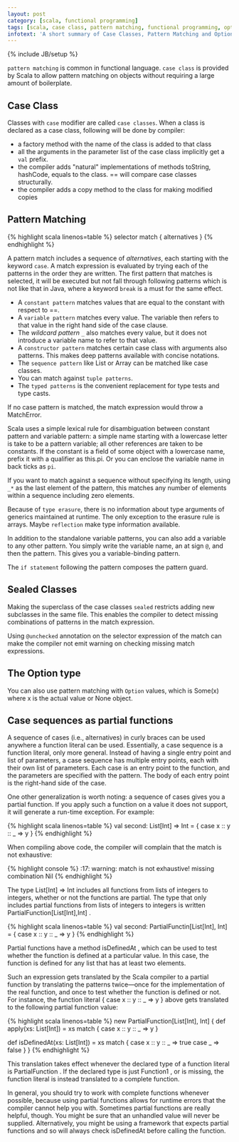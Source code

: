 ```yaml
---
layout: post
category: [scala, functional programming]
tags: [scala, case class, pattern matching, functional programming, option]
infotext: 'A short summary of Case Classes, Pattern Matching and Option type in Scala.'
---
```

{% include JB/setup %}

`pattern matching` is common in functional language. `case class` is provided by Scala to allow pattern matching on objects 
without requiring a large amount of boilerplate.

## Case Class

Classes with `case` modifier are called `case classes`. When a class is declared as a case class, following will be done 
by compiler:

-   a factory method with the name of the class is added to that class
-   all the arguments in the parameter list of the case class implicitly get a `val` prefix.
-   the compiler adds "natural" implementations of methods toString, hashCode, equals to the class. == will compare case 
classes structurally.
-   the compiler adds a copy method to the class for making modified copies

<!-- more -->

## Pattern Matching

{% highlight scala linenos=table %}
selector match { alternatives }
{% endhighlight %}

A pattern match includes a sequence of _alternatives_, each starting with the keyword `case`. A match expression is evaluated 
by trying each of the patterns in the order they are written. The first pattern that matches is selected, it will be 
executed but not fall through following patterns which is not like that in Java, where a keyword `break` is a must for the 
same effect.

-   A `constant pattern` matches values that are equal to the constant with respect to ==.
-   A `variable pattern` matches every value. The variable then refers to that value in the right hand side of the case clause.
-   The _wildcard pattern_ `_` also matches every value, but it does not introduce a variable name to refer to that value.
-   A `constructor pattern` matches certain case class with arguments also patterns. This makes deep patterns available with concise notations.
-   The `sequence pattern` like List or Array can be matched like case classes.
-   You can match against `tuple patterns`.
-   The `typed patterns` is the convenient replacement for type tests and type casts.

If no case pattern is matched, the match expression would throw a MatchError.

Scala uses a simple lexical rule for disambiguation between constant pattern and variable pattern: a simple name starting with a lowercase letter is take to 
be a pattern variable; all other references are taken to be constants. If the constant is a field of some object with a 
lowercase name, prefix it with a qualifier as this.pi. Or you can enclose the variable name in back ticks as `pi`.

If you want to match against a sequence without specifying its length, using `_*` as the last element of the pattern, this matches any 
number of elements within a sequence including zero elements.

Because of `type erasure`, there is no information about type arguments of generics maintained at runtime. The only exception to 
the erasure rule is arrays. Maybe `reflection` make type information available.

In addition to the standalone variable patterns, you can also add a variable to any other pattern. You simply write the 
variable name, an at sign `@`, and then the pattern. This gives you a variable-binding pattern.

The `if statement` following the pattern composes the pattern guard.

## Sealed Classes

Making the superclass of the case classes `sealed` restricts adding new subclasses in the same file. This enables the 
compiler to detect missing combinations of patterns in the match expression.

Using `@unchecked` annotation on the selector expression of the match can make the compiler not emit warning on checking 
missing match expressions.

## The Option type

You can also use pattern matching with `Option` values, which is Some(x) where x is the actual value or None object.

## Case sequences as partial functions

A sequence of cases (i.e., alternatives) in curly braces can be used anywhere a function literal can be used. Essentially, a case sequence is a function
literal, only more general. Instead of having a single entry point and list of parameters, a case sequence has multiple entry points, each with their
own list of parameters. Each case is an entry point to the function, and the parameters are specified with the pattern. The body of each entry point is the
right-hand side of the case.

One other generalization is worth noting: a sequence of cases gives you a partial function. If you apply such a function on a value it does not support,
it will generate a run-time exception. For example:

{% highlight scala linenos=table %}
val second: List[Int] => Int = {
  case x :: y :: _ => y
}
{% endhighlight %}

When compiling above code, the compiler will complain that the match is not exhaustive:

{% highlight console %}
<console>:17: warning: match is not exhaustive!
missing combination    Nil
{% endhighlight %}

The type List[Int] => Int includes all functions from lists of integers to integers, whether or not the functions are partial. The type that
only includes partial functions from lists of integers to integers is written PartialFunction[List[Int],Int] .

{% highlight scala linenos=table %}
val second: PartialFunctin[List[Int], Int] = {
  case x :: y :: _ => y
}
{% endhighlight %}

Partial functions have a method isDefinedAt , which can be used to test whether the function is defined at a particular value. In this case, the function
is defined for any list that has at least two elements.

Such an expression gets translated by the Scala compiler to a partial function by translating the patterns twice—once for the implementation of the real function, and once to
test whether the function is defined or not. For instance, the function literal { case x :: y :: _ => y } above gets translated to the following partial
function value:

{% highlight scala linenos=table %}
new PartialFunction[List[Int], Int] {
  def apply(xs: List[Int]) = xs match {
    case x :: y :: _ => y
  }
  
  def isDefinedAt(xs: List[Int]) = xs match {
    case x :: y :: _ => true
    case _ => false
  }
}
{% endhighlight %}

This translation takes effect whenever the declared type of a function literal is PartialFunction . If the declared type is just Function1 , or is missing,
the function literal is instead translated to a complete function.

In general, you should try to work with complete functions whenever possible, because using partial functions allows for runtime errors that the
compiler cannot help you with. Sometimes partial functions are really helpful, though. You might be sure that an unhandled value will never be supplied. Alternatively, you might be using a framework that expects partial
functions and so will always check isDefinedAt before calling the function.